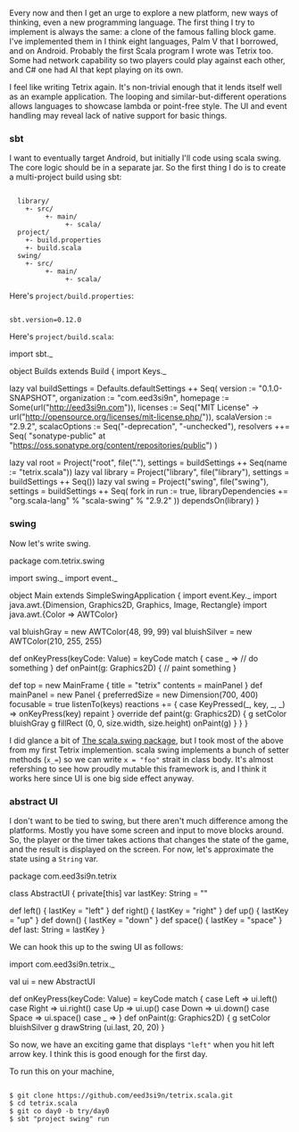   [swing]: http://www.scala-lang.org/sites/default/files/sids/imaier/Mon,%202009-11-02,%2008:55/scala-swing-design.pdf

Every now and then I get an urge to explore a new platform, new ways of thinking, even a new programming language. The first thing I try to implement is always the same: a clone of the famous falling block game. I've implemented them in I think eight languages, Palm V that I borrowed, and on Android. Probably the first Scala program I wrote was Tetrix too. Some had network capability so two players could play against each other, and C# one had AI that kept playing on its own.

I feel like writing Tetrix again. It's non-trivial enough that it lends itself well as an example application. The looping and similar-but-different operations allows languages to showcase lambda or point-free style. The UI and event handling may reveal lack of native support for basic things.

### sbt

I want to eventually target Android, but initially I'll code using scala swing. The core logic should be in a separate jar. So the first thing I do is to create a multi-project build using sbt:

<code>
  library/
    +- src/
         +- main/
              +- scala/
  project/
    +- build.properties
    +- build.scala
  swing/
    +- src/
         +- main/
              +- scala/
</code>

Here's `project/build.properties`:

<code>
sbt.version=0.12.0
</code>

Here's `project/build.scala`:

<scala>
import sbt._

object Builds extends Build {
  import Keys._

  lazy val buildSettings = Defaults.defaultSettings ++ Seq(
    version := "0.1.0-SNAPSHOT",
    organization := "com.eed3si9n",
    homepage := Some(url("http://eed3si9n.com")),
    licenses := Seq("MIT License" -> url("http://opensource.org/licenses/mit-license.php/")),
    scalaVersion := "2.9.2",
    scalacOptions := Seq("-deprecation", "-unchecked"),
    resolvers ++= Seq(
      "sonatype-public" at "https://oss.sonatype.org/content/repositories/public")
  )

  lazy val root = Project("root", file("."),
    settings = buildSettings ++ Seq(name := "tetrix.scala"))
  lazy val library = Project("library", file("library"),
    settings = buildSettings ++ Seq())
  lazy val swing = Project("swing", file("swing"),
    settings = buildSettings ++ Seq(
      fork in run := true,
      libraryDependencies += "org.scala-lang" % "scala-swing" % "2.9.2"
    )) dependsOn(library)
}
</scala>

### swing

Now let's write swing.

<scala>
package com.tetrix.swing

import swing._
import event._

object Main extends SimpleSwingApplication {
  import event.Key._
  import java.awt.{Dimension, Graphics2D, Graphics, Image, Rectangle}
  import java.awt.{Color => AWTColor}

  val bluishGray = new AWTColor(48, 99, 99)
  val bluishSilver = new AWTColor(210, 255, 255)

  def onKeyPress(keyCode: Value) = keyCode match {
    case _ => // do something
  }
  def onPaint(g: Graphics2D) {
    // paint something
  }  

  def top = new MainFrame {
    title = "tetrix"
    contents = mainPanel
  }
  def mainPanel = new Panel {
    preferredSize = new Dimension(700, 400)
    focusable = true
    listenTo(keys)
    reactions += {
      case KeyPressed(_, key, _, _) =>
        onKeyPress(key)
        repaint
    }
    override def paint(g: Graphics2D) {
      g setColor bluishGray
      g fillRect (0, 0, size.width, size.height)
      onPaint(g)
    }
  }
}
</scala>

I did glance a bit of [The scala.swing package][swing], but I took most of the above from my first Tetrix implemention.
scala swing implements a bunch of setter methods (`x_=`) so we can write `x = "foo"` strait in class body. It's almost refershing to see how proudly mutable this framework is, and I think it works here since UI is one big side effect anyway. 

### abstract UI

I don't want to be tied to swing, but there aren't much difference among the platforms. Mostly you have some screen and input to move blocks around. So, the player or the timer takes actions that changes the state of the game, and the result is displayed on the screen. For now, let's approximate the state using a `String` var.

<scala>
package com.eed3si9n.tetrix

class AbstractUI {
  private[this] var lastKey: String = ""

  def left() {
    lastKey = "left"
  }
  def right() {
    lastKey = "right"
  }
  def up() {
    lastKey = "up"
  }
  def down() {
    lastKey = "down"
  }
  def space() {
    lastKey = "space"
  }
  def last: String = lastKey
}
</scala>

We can hook this up to the swing UI as follows:

<scala>
  import com.eed3si9n.tetrix._

  val ui = new AbstractUI

  def onKeyPress(keyCode: Value) = keyCode match {
    case Left  => ui.left()
    case Right => ui.right()
    case Up    => ui.up()
    case Down  => ui.down()
    case Space => ui.space()
    case _ =>
  }
  def onPaint(g: Graphics2D) {
    g setColor bluishSilver
    g drawString (ui.last, 20, 20)
  }  
</scala>

So now, we have an exciting game that displays `"left"` when you hit left arrow key.
I think this is good enough for the first day.

To run this on your machine,

<code>
$ git clone https://github.com/eed3si9n/tetrix.scala.git
$ cd tetrix.scala
$ git co day0 -b try/day0
$ sbt "project swing" run
</code>

